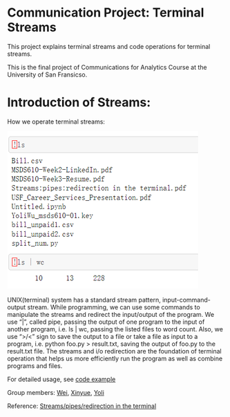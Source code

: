 # Communication Project: Terminal Streams
This project explains terminal streams and code operations for terminal streams.

This is the final project of Communications for Analytics Course at the University of San Fransicso.

#  Introduction of Streams:
How we operate terminal streams:

![Example image from pipe](pictures/code.png)

UNIX(terminal) system has a standard stream pattern, input-command-output stream. While programming, we can use some commands to manipulate the streams and redirect the input/output of the program. We use “|”, called pipe, passing the output of one program to the input of another program, i.e. ls | wc, passing the listed files to word count. Also, we use “>/<” sign to save the output to a file or take a file as input to a program, i.e. python foo.py > result.txt, saving the output of foo.py to the result.txt file. The streams and i/o redirection are the foundation of terminal operation that helps us more efficiently run the program as well as combine programs and files.

For detailed usage, see [code example](https://github.com/mgeg/communication-streams/blob/main/Streams.ipynb)

Group members: [Wei](https://github.com/weihe13),  [Xinyue](https://github.com/mgeg),  [Yoli](https://github.com/hereisyoli)

Reference:  [Streams/pipes/redirection in the terminal](https://github.com/parrt/msds692/blob/master/notes/streams.pdf)
